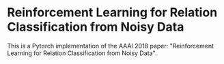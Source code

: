 # Reinforcement Learning for Relation Classification from Noisy Data

This is a Pytorch implementation of the AAAI 2018 paper: "Reinforcement Learning for Relation Classification from Noisy Data". 